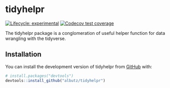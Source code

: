 
<!-- README.md is generated from README.Rmd. Please edit that file -->

# tidyhelpr

<!-- badges: start -->

[![Lifecycle:
experimental](https://img.shields.io/badge/lifecycle-experimental-orange.svg)](https://lifecycle.r-lib.org/articles/stages.html#experimental)
[![Codecov test
coverage](https://codecov.io/gh/albutz/tidyhelpr/branch/master/graph/badge.svg)](https://app.codecov.io/gh/albutz/tidyhelpr?branch=master)
<!-- badges: end -->

The tidyhelpr package is a conglomeration of useful helper function for
data wrangling with the tidyverse.

## Installation

You can install the development version of tidyhelpr from
[GitHub](https://github.com/) with:

``` r
# install.packages("devtools")
devtools::install_github("albutz/tidyhelpr")
```
